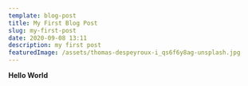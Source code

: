 ```yaml
---
template: blog-post
title: My First Blog Post
slug: my-first-post
date: 2020-09-08 13:11
description: my first post
featuredImage: /assets/thomas-despeyroux-i_qs6f6y8ag-unsplash.jpg
---
```

**Hello World**